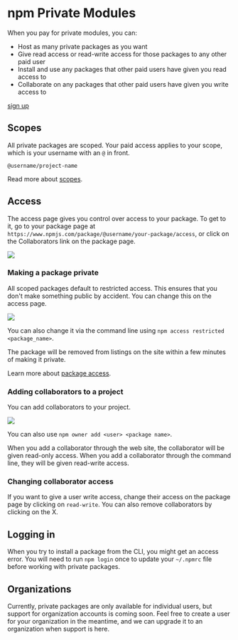 <hgroup>
<h1>npm Private Modules</h1>  
</hgroup>

When you pay for private modules, you can:

- Host as many private packages as you want
- Give read access or read-write access for those packages to any other paid user
- Install and use any packages that other paid users have given you read access to
- Collaborate on any packages that other paid users have given you write access to

<a class="button" href="https://www.npmjs.com/settings/billing">sign up</a>

## Scopes

All private packages are scoped. Your paid access applies to your scope, which is your username with an `@` in front.

`@username/project-name`

Read more about [scopes](https://docs.npmjs.com/getting-started/scoped-packages).

## Access

The access page gives you control over access to your package. To get to it, go to your package page at `https://www.npmjs.com/package/@username/your-package/access`, or click on the Collaborators link on the package page.

![](http://npmblog-images.surge.sh/static-pages/collaborators-page.png)

### Making a package private

All scoped packages default to restricted access. This ensures that you don't make something public by accident. You can change this on the access page.

![](http://npmblog-images.surge.sh/static-pages/make-private-ui.gif)

You can also change it via the command line using `npm access restricted <package_name>`.

The package will be removed from listings on the site within a few minutes of making it private.

Learn more about [package access](@LINK).

### Adding collaborators to a project

You can add collaborators to your project.

![](http://npmblog-images.surge.sh/static-pages/add-collaborator.gif)

You can also use `npm owner add <user> <package name>`.

When you add a collaborator through the web site, the collaborator will be given read-only access. When you add a collaborator through the command line, they will be given read-write access.

### Changing collaborator access

If you want to give a user write access, change their access on the package page by clicking on `read-write`. You can also remove collaborators by clicking on the X.

## Logging in

When you try to install a package from the CLI, you might get an access error. You will need to run `npm login` once to update your `~/.npmrc` file before working with private packages.

## Organizations

Currently, private packages are only available for individual users, but support for organization accounts is coming soon. Feel free to create a user for your organization in the meantime, and we can upgrade it to an organization when support is here.
